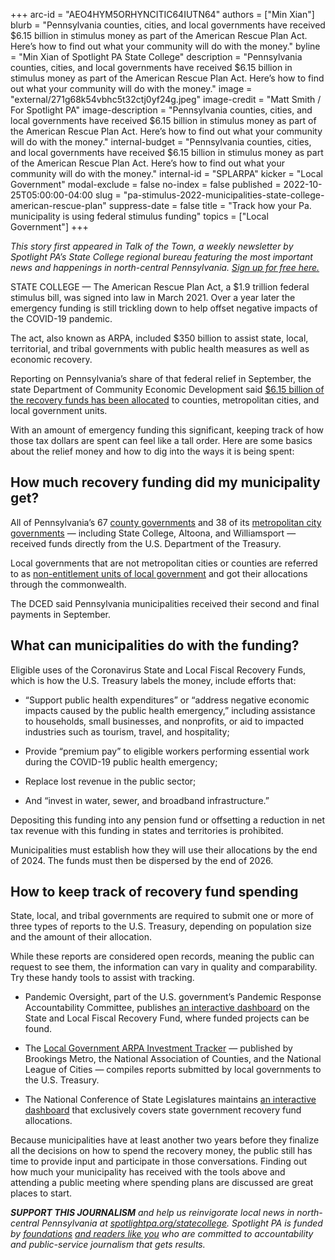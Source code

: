 +++
arc-id = "AEO4HYM5ORHYNCITIC64IUTN64"
authors = ["Min Xian"]
blurb = "Pennsylvania counties, cities, and local governments have received $6.15 billion in stimulus money as part of the American Rescue Plan Act. Here’s how to find out what your community will do with the money."
byline = "Min Xian of Spotlight PA State College"
description = "Pennsylvania counties, cities, and local governments have received $6.15 billion in stimulus money as part of the American Rescue Plan Act. Here’s how to find out what your community will do with the money."
image = "external/271g68k54vbhc5t32ctj0yf24g.jpeg"
image-credit = "Matt Smith / For Spotlight PA"
image-description = "Pennsylvania counties, cities, and local governments have received $6.15 billion in stimulus money as part of the American Rescue Plan Act. Here’s how to find out what your community will do with the money."
internal-budget = "Pennsylvania counties, cities, and local governments have received $6.15 billion in stimulus money as part of the American Rescue Plan Act. Here’s how to find out what your community will do with the money."
internal-id = "SPLARPA"
kicker = "Local Government"
modal-exclude = false
no-index = false
published = 2022-10-25T05:00:00-04:00
slug = "pa-stimulus-2022-municipalities-state-college-american-rescue-plan"
suppress-date = false
title = "Track how your Pa. municipality is using federal stimulus funding"
topics = ["Local Government"]
+++

<i>This story first appeared in Talk of the Town, a weekly newsletter by Spotlight PA’s State College regional bureau featuring the most important news and happenings in north-central Pennsylvania. </i><a href="https://www.spotlightpa.org/newsletters"><i>Sign up for free here.</i></a>

STATE COLLEGE — The American Rescue Plan Act, a $1.9 trillion federal stimulus bill, was signed into law in March 2021. Over a year later the emergency funding is still trickling down to help offset negative impacts of the COVID-19 pandemic.

The act, also known as ARPA, included $350 billion to assist state, local, territorial, and tribal governments with public health measures as well as economic recovery.

Reporting on Pennsylvania’s share of that federal relief in September, the state Department of Community Economic Development said <a href="https://dced.pa.gov/programs/covid-19-arpa-local-fiscal-recovery-funding/">$6.15 billion of the recovery funds has been allocated</a> to counties, metropolitan cities, and local government units.

<script src="https://www.spotlightpa.org/embed.js" async></script><div data-spl-embed-version="1" data-spl-src="https://www.spotlightpa.org/embeds/newsletter/?cta=Sign%20up%20for%20our%20new%20regional%20newsletter%2C%20%3Cb%3ETalk%20of%20the%20Town%3C%2Fb%3E%2C%20and%20get%20all%20the%20news%20and%20notes%20from%20State%20College%20and%20north-central%20PA.&button=Sign%20Up%20Now&preselect=state_college&eyebrow=DON'T%20MISS%20A%20BEAT"></div>

With an amount of emergency funding this significant, keeping track of how those tax dollars are spent can feel like a tall order. Here are some basics about the relief money and how to dig into the ways it is being spent:

## How much recovery funding did my municipality get?

All of Pennsylvania’s 67 <a href="https://dced.pa.gov/download/pennsylvania-county-allocations/?wpdmdl=106180">county governments</a> and 38 of its <a href="https://dced.pa.gov/download/pennsylvania-metropolitan-city-allocations/?wpdmdl=106178">metropolitan city governments</a> — including State College, Altoona, and Williamsport — received funds directly from the U.S. Department of the Treasury.

Local governments that are not metropolitan cities or counties are referred to as <a href="https://dced.pa.gov/download/pennsylvania-neu-allocations/?wpdmdl=106179">non-entitlement units of local government</a> and got their allocations through the commonwealth.

The DCED said Pennsylvania municipalities received their second and final payments in September.

## What can municipalities do with the funding?

Eligible uses of the Coronavirus State and Local Fiscal Recovery Funds, which is how the U.S. Treasury labels the money, include efforts that:

- “Support public health expenditures” or “address negative economic impacts caused by the public health emergency,” including assistance to households, small businesses, and nonprofits, or aid to impacted industries such as tourism, travel, and hospitality;

- Provide “premium pay” to eligible workers performing essential work during the COVID-19 public health emergency;

- Replace lost revenue in the public sector;

- And “invest in water, sewer, and broadband infrastructure.”

Depositing this funding into any pension fund or offsetting a reduction in net tax revenue with this funding in states and territories is prohibited.

Municipalities must establish how they will use their allocations by the end of 2024. The funds must then be dispersed by the end of 2026.

## How to keep track of recovery fund spending

State, local, and tribal governments are required to submit one or more of three types of reports to the U.S. Treasury, depending on population size and the amount of their allocation.

<script src="https://www.spotlightpa.org/embed.js" async></script><div data-spl-embed-version="1" data-spl-src="https://www.spotlightpa.org/embeds/donate/"></div>

While these reports are considered open records, meaning the public can request to see them, the information can vary in quality and comparability. Try these handy tools to assist with tracking.

- Pandemic Oversight, part of the U.S. government’s Pandemic Response Accountability Committee, publishes <a href="https://www.pandemicoversight.gov/data-interactive-tools/interactive-dashboards/state-and-local-fiscal-recovery-fund">an interactive dashboard</a> on the State and Local Fiscal Recovery Fund, where funded projects can be found.

- The <a href="https://www.nlc.org/resource/local-government-arpa-investment-tracker/">Local Government ARPA Investment Tracker</a> — published by Brookings Metro, the National Association of Counties, and the National League of Cities — compiles reports submitted by local governments to the U.S. Treasury.

- The National Conference of State Legislatures maintains <a href="https://www.ncsl.org/research/fiscal-policy/arpa-state-fiscal-recovery-fund-allocations.aspx">an interactive dashboard</a> that exclusively covers state government recovery fund allocations.

Because municipalities have at least another two years before they finalize all the decisions on how to spend the recovery money, the public still has time to provide input and participate in those conversations. Finding out how much your municipality has received with the tools above and attending a public meeting where spending plans are discussed are great places to start.

<i><b>SUPPORT THIS JOURNALISM</b></i><i> and help us reinvigorate local news in north-central Pennsylvania at </i><a href="https://spotlightpa.fundjournalism.org/donate?campaign=701Dn000000Ygq1IAC&utm_source=www.spotlightpa.org&utm_medium=statecollege:section&utm_campaign=statecollege:main"><i>spotlightpa.org/statecollege</i></a><i>. Spotlight PA is funded by </i><a href="https://www.spotlightpa.org/support"><i>foundations</i></a><i> </i><a href="https://www.spotlightpa.org/support"><i>and readers like you</i></a><i> who are committed to accountability and public-service journalism that gets results.</i>
